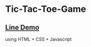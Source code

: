 # Tic-Tac-Toe-Game

## [Line Demo](https://zeinabhamdy.github.io/Tic-Tac-Toe-Game/)
using HTML + CSS + Javascript
